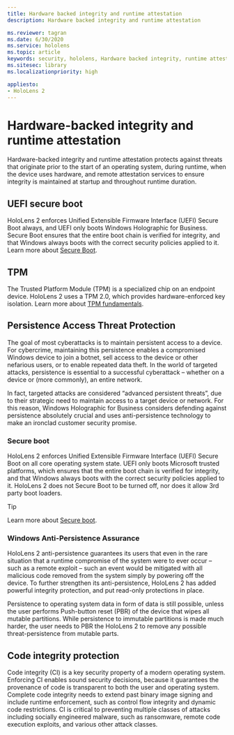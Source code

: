 ```yaml
---
title: Hardware backed integrity and runtime attestation
description: Hardware backed integrity and runtime attestation

ms.reviewer: tagran
ms.date: 6/30/2020
ms.service: hololens
ms.topic: article
keywords: security, hololens, Hardware backed integrity, runtime attestation,	UEFI, UEFI secure boot, secure boot, TPM, threat protection, Windows Anti-Persistence Assurance, code integrity, code protection, 
ms.sitesec: library
ms.localizationpriority: high

appliesto:
- HoloLens 2
---
```


# Hardware-backed integrity and runtime attestation

Hardware-backed integrity and runtime attestation protects against threats that originate prior to the start of an operating system, during runtime, when the device uses hardware, and remote attestation services to ensure integrity is maintained at startup and throughout runtime duration.

## UEFI secure boot

HoloLens 2 enforces Unified Extensible Firmware Interface (UEFI) Secure Boot always, and UEFI only boots Windows Holographic for Business.
Secure Boot ensures that the entire boot chain is verified for integrity, and that Windows always boots with the correct security policies applied to it. Learn more about [Secure Boot](/windows-hardware/design/device-experiences/oem-secure-boot).

## TPM

The Trusted Platform Module (TPM) is a specialized chip on an endpoint device. HoloLens 2 uses a TPM 2.0, which provides hardware-enforced key isolation. Learn more about [TPM fundamentals](/windows/security/information-protection/tpm/tpm-fundamentals).

## Persistence Access Threat Protection

The goal of most cyberattacks is to maintain persistent access to a device. For cybercrime, maintaining this persistence enables a compromised Windows device to join a botnet, sell access to the device or other nefarious users, or to enable repeated data theft. In the world of targeted attacks, persistence is essential to a successful cyberattack – whether on a device or (more commonly), an entire network.  

In fact, targeted attacks are considered “advanced persistent threats”, due to their strategic need to maintain access to a target device or network. For this reason, Windows Holographic for Business considers defending against persistence absolutely crucial and uses anti-persistence technology to make an ironclad customer security promise.

### Secure boot

HoloLens 2 enforces Unified Extensible Firmware Interface (UEFI) Secure Boot on all core operating system state. UEFI only boots Microsoft trusted platforms, which ensures that the entire boot chain is verified for integrity, and that Windows always boots with the correct security policies applied to it. HoloLens 2 does not Secure Boot to be turned off, nor does it allow 3rd party boot loaders.

> [!Tip]
> Learn more about [Secure boot](/windows-hardware/design/device-experiences/oem-secure-boot).

### Windows Anti-Persistence Assurance

HoloLens 2 anti-persistence guarantees its users that even in the rare situation that a runtime compromise of the system were to ever occur – such as a remote exploit – such an event would be mitigated with all malicious code removed from the system simply by powering off the device. To further strengthen its anti-persistence, HoloLens 2 has added powerful integrity protection, and put read-only protections in place.

Persistence to operating system data in form of data is still possible, unless the user performs Push-button reset (PBR) of the device that wipes all mutable partitions. While persistence to immutable partitions is made much harder, the user needs to PBR the HoloLens 2 to remove any possible threat-persistence from mutable parts.

## Code integrity protection

Code integrity (CI) is a key security property of a modern operating system. Enforcing CI enables sound security decisions, because it guarantees the provenance of code is transparent to both the user and operating system. Complete code integrity needs to extend past binary image signing and include runtime enforcement, such as control flow integrity and dynamic code restrictions. CI is critical to preventing multiple classes of attacks including socially engineered malware, such as ransomware, remote code execution exploits, and various other attack classes.
